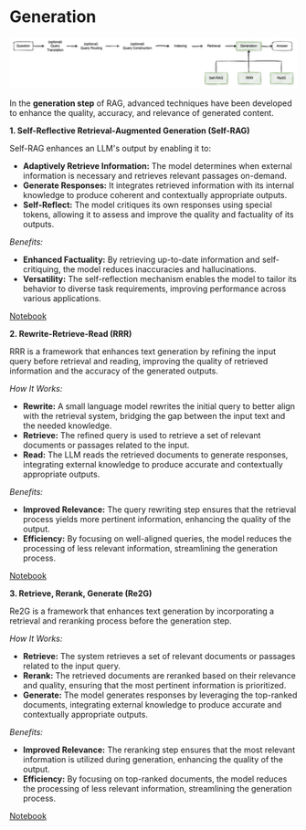 # Generation

![generation](../images/images-generation.png)

In the **generation step** of RAG, advanced techniques have been developed to enhance the quality, accuracy, and relevance of generated content.

**1. Self-Reflective Retrieval-Augmented Generation (Self-RAG)**

Self-RAG enhances an LLM's output by enabling it to:

- **Adaptively Retrieve Information:** The model determines when external information is necessary and retrieves relevant passages on-demand.
- **Generate Responses:** It integrates retrieved information with its internal knowledge to produce coherent and contextually appropriate outputs.
- **Self-Reflect:** The model critiques its own responses using special tokens, allowing it to assess and improve the quality and factuality of its outputs.

*Benefits:*

- **Enhanced Factuality:** By retrieving up-to-date information and self-critiquing, the model reduces inaccuracies and hallucinations.
- **Versatility:** The self-reflection mechanism enables the model to tailor its behavior to diverse task requirements, improving performance across various applications.

[Notebook](./1%20-%20Self-RAG.ipynb)

**2. Rewrite-Retrieve-Read (RRR)**

RRR is a framework that enhances text generation by refining the input query before retrieval and reading, improving the quality of retrieved information and the accuracy of the generated outputs.

*How It Works:*

- **Rewrite:** A small language model rewrites the initial query to better align with the retrieval system, bridging the gap between the input text and the needed knowledge.
- **Retrieve:** The refined query is used to retrieve a set of relevant documents or passages related to the input.
- **Read:** The LLM reads the retrieved documents to generate responses, integrating external knowledge to produce accurate and contextually appropriate outputs.

*Benefits:*

- **Improved Relevance:** The query rewriting step ensures that the retrieval process yields more pertinent information, enhancing the quality of the output.
- **Efficiency:** By focusing on well-aligned queries, the model reduces the processing of less relevant information, streamlining the generation process.

[Notebook](./2%20-%20RRR.ipynb)

**3. Retrieve, Rerank, Generate (Re2G)**

Re2G is a framework that enhances text generation by incorporating a retrieval and reranking process before the generation step.

*How It Works:*

- **Retrieve:** The system retrieves a set of relevant documents or passages related to the input query.
- **Rerank:** The retrieved documents are reranked based on their relevance and quality, ensuring that the most pertinent information is prioritized.
- **Generate:** The model generates responses by leveraging the top-ranked documents, integrating external knowledge to produce accurate and contextually appropriate outputs.

*Benefits:*

- **Improved Relevance:** The reranking step ensures that the most relevant information is utilized during generation, enhancing the quality of the output.
- **Efficiency:** By focusing on top-ranked documents, the model reduces the processing of less relevant information, streamlining the generation process.

[Notebook](./3%20-%20Re2G.ipynb)


